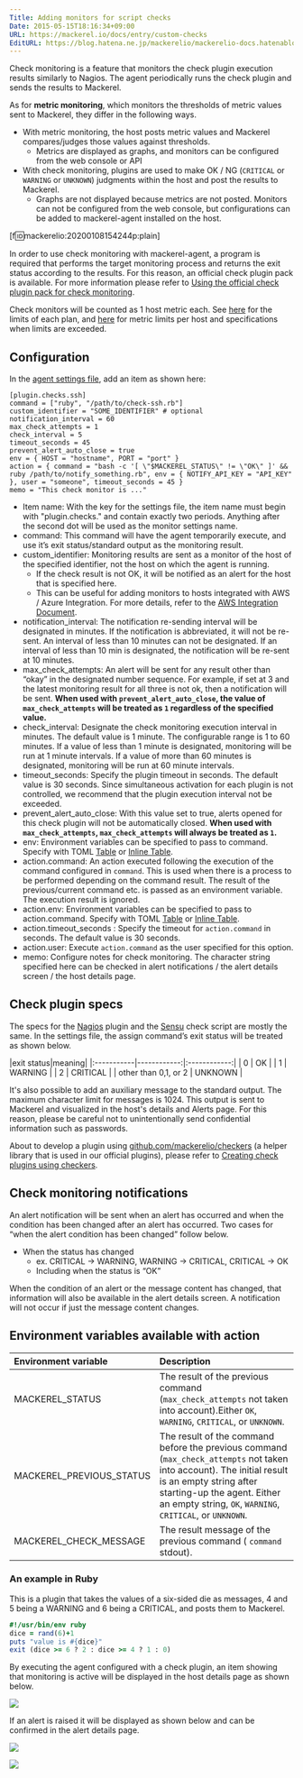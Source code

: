 ```yaml
---
Title: Adding monitors for script checks
Date: 2015-05-15T18:16:34+09:00
URL: https://mackerel.io/docs/entry/custom-checks
EditURL: https://blog.hatena.ne.jp/mackerelio/mackerelio-docs.hatenablog.mackerel.io/atom/entry/8454420450094528333
---
```


Check monitoring is a feature that monitors the check plugin execution results similarly to Nagios. The agent periodically runs the check plugin and sends the results to Mackerel. 

As for **metric monitoring**, which monitors the thresholds of metric values ​​sent to Mackerel, they differ in the following ways.

- With metric monitoring, the host posts metric values and Mackerel compares/judges those values against thresholds.
  - Metrics are displayed as graphs, and monitors can be configured from the web console or API
- With check monitoring, plugins are used to make OK / NG (`CRITICAL` or `WARNING` or `UNKNOWN`) judgments within the host and post the results to Mackerel.
    - Graphs are not displayed because metrics are not posted. Monitors can not be configured from the web console, but configurations can be added to mackerel-agent installed on the host.

[f:id:mackerelio:20200108154244p:plain]

In order to use check monitoring with mackerel-agent, a program is required that performs the target monitoring process and returns the exit status according to the results. For this reason, an official check plugin pack is available. For more information please refer to [Using the official check plugin pack for check monitoring](https://mackerel.io/docs/entry/howto/mackerel-check-plugins).

Check monitors will be counted as 1 host metric each. See [here](https://mackerel.io/pricing) for the limits of each plan, and [here](https://mackerel.io/docs/entry/faq/contracts/limit-exceeded-conversion) for metric limits per host and specifications when limits are exceeded.

<h2 id="setting">Configuration</h2>

In the [agent settings file](https://mackerel.io/docs/entry/spec/agent#config-file), add an item as shown here:

```config
[plugin.checks.ssh]
command = ["ruby", "/path/to/check-ssh.rb"]
custom_identifier = "SOME_IDENTIFIER" # optional
notification_interval = 60
max_check_attempts = 1
check_interval = 5
timeout_seconds = 45
prevent_alert_auto_close = true
env = { HOST = "hostname", PORT = "port" }
action = { command = "bash -c '[ \"$MACKEREL_STATUS\" != \"OK\" ]' && ruby /path/to/notify_something.rb", env = { NOTIFY_API_KEY = "API_KEY" }, user = "someone", timeout_seconds = 45 }
memo = "This check monitor is ..."
```

- Item name: With the key for the settings file, the item name must begin with "plugin.checks." and contain exactly two periods. Anything after the second dot will be used as the monitor settings name.
- command: This command will have the agent temporarily execute, and use it’s exit status/standard output as the monitoring result.
- custom_identifier: Monitoring results are sent as a monitor of the host of the specified identifier, not the host on which the agent is running.
    - If the check result is not OK, it will be notified as an alert for the host that is specified here.    
    - This can be useful for adding monitors to hosts integrated with AWS / Azure Integration. For more details, refer to the [AWS Integration Document](https://mackerel.io/docs/entry/integrations/aws#plugin-custom-identifier).
- notification_interval: The notification re-sending interval will be designated in minutes. If the notification is abbreviated, it will not be re-sent. An interval of less than 10 minutes can not be designated. If an interval of less than 10 min is designated, the notification will be re-sent at 10 minutes. 
- max_check_attempts: An alert will be sent for any result other than “okay” in the designated number sequence. For example, if set at 3 and the latest monitoring result for all three is not ok, then a notification will be sent. **When used with  `prevent_alert_auto_close`, the value of `max_check_attempts` will be treated as `1` regardless of the specified value.**
- check_interval: Designate the check monitoring execution interval in minutes. The default value is 1 minute. The configurable range is 1 to 60 minutes. If a value of less than 1 minute is designated, monitoring will be run at 1 minute intervals. If a value of more than 60 minutes is designated, monitoring will be run at 60 minute intervals.
- timeout_seconds: Specify the plugin timeout in seconds. The default value is 30 seconds. Since simultaneous activation for each plugin is not controlled, we recommend that the plugin execution interval not be exceeded.
- prevent_alert_auto_close: With this value set to true, alerts opened for this check plugin will not be automatically closed. **When used with `max_check_attempts`, `max_check_attempts` will always be treated as `1`.**
- env: Environment variables can be specified to pass to command. Specify with TOML [Table](https://github.com/toml-lang/toml#table) or [Inline Table](https://github.com/toml-lang/toml#inline-table).
- action.command: An action executed following the execution of the command configured in `command`. This is used when there is a process to be performed depending on the command result. The result of the previous/current command etc. is passed as an environment variable. The execution result is ignored.
- action.env: Environment variables can be specified to pass to action.command. Specify with TOML [Table](https://github.com/toml-lang/toml#table) or [Inline Table](https://github.com/toml-lang/toml#inline-table).
- action.timeout_seconds : Specify the timeout for `action.command` in seconds. The default value is 30 seconds.
- action.user: Execute `action.command` as the user specified for this option.
- memo: Configure notes for check monitoring. The character string specified here can be checked in alert notifications / the alert details screen / the host details page.

<h2 id="plugin">Check plugin specs</h2>

The specs for the [Nagios][] plugin and the [Sensu][] check script are mostly the same.
In the settings file, the assign command’s exit status will be treated as shown below.

|exit status|meaning|
|:-----------|------------:|:------------:|
| 0 | OK |
| 1 | WARNING |
| 2 | CRITICAL |
| other than 0,1, or 2 | UNKNOWN |

It's also possible to add an auxiliary message to the standard output. The maximum character limit for messages is 1024. This output is sent to Mackerel and visualized in the host's details and Alerts page. For this reason, please be careful not to unintentionally send confidential information such as passwords.


About to develop a plugin using [github.com/mackerelio/checkers](https://github.com/mackerelio/checkers) (a helper library that is used in our official plugins), please refer to [Creating check plugins using checkers](https://mackerel.io/docs/entry/advanced/checkers).

<h2 id="notification">Check monitoring notifications</h2>

An alert notification will be sent when an alert has occurred and when the condition has been changed after an alert has occurred. Two cases for “when the alert condition has been changed” follow below. 

- When the status has changed 
    - ex. CRITICAL -> WARNING, WARNING -> CRITICAL, CRITICAL -> OK
    - Including when the status is “OK”

When the condition of an alert or the message content has changed, that information will also be available in the alert details screen. A notification will not occur if just the message content changes. 

<h2 id="action-env">Environment variables available with action</h2>

|Environment variable|Description|
|:-----------|:------------|
| MACKEREL_STATUS | The result of the previous command (`max_check_attempts` not taken into account).Either `OK`, `WARNING`, `CRITICAL`, or `UNKNOWN`. |
| MACKEREL_PREVIOUS_STATUS | The result of the command before the previous command (`max_check_attempts` not taken into account). The initial result is an empty string after starting-up the agent. Either an empty string, `OK`, `WARNING`, `CRITICAL`, or `UNKNOWN`.|
| MACKEREL_CHECK_MESSAGE | The result message of the previous command ( `command` stdout). |

<h3 id="example-ruby">An example in Ruby</h3>

This is a plugin that takes the values of a six-sided die as messages, 4 and 5 being a WARNING and 6 being a CRITICAL, and posts them to Mackerel.


```ruby
#!/usr/bin/env ruby
dice = rand(6)+1
puts "value is #{dice}"
exit (dice >= 6 ? 2 : dice >= 4 ? 1 : 0)
```

By executing the agent configured with a check plugin, an item showing that monitoring is active will be displayed in the host details page as shown below.

![](https://cdn-ak.f.st-hatena.com/images/fotolife/S/Songmu/20150514/20150514114502.png)

If an alert is raised it will be displayed as shown below and can be confirmed in the alert details page.

![](https://cdn-ak.f.st-hatena.com/images/fotolife/S/Songmu/20150514/20150514115053.png)

![](https://cdn-ak.f.st-hatena.com/images/fotolife/S/Songmu/20150514/20150514115052.png)

[Nagios]: http://www.nagios.org/
[Sensu]: https://sensuapp.org/

